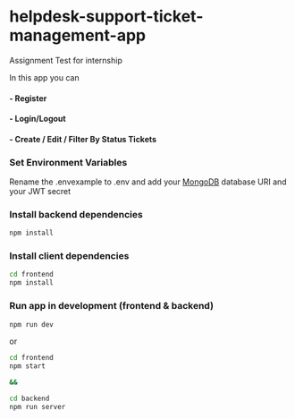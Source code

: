 # helpdesk-support-ticket-management-app
Assignment Test for internship

In this app you can
#### - Register
#### - Login/Logout
#### - Create / Edit / Filter By Status Tickets

### Set Environment Variables

Rename the .envexample to .env and add your [MongoDB](https://www.mongodb.com/) database URI and your JWT secret

### Install backend dependencies

```bash
npm install
```

### Install client dependencies

```bash
cd frontend
npm install
```

### Run app in development (frontend & backend)

```bash
npm run dev
```

or

```bash
cd frontend
npm start

&&

cd backend
npm run server
```
